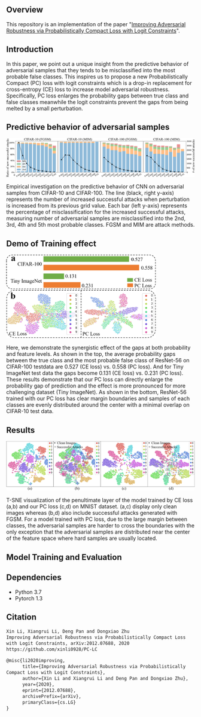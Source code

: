 Overview
----
This repository is an implementation of the paper "[Improving Adversarial Robustness via Probabilistically Compact Loss with Logit Constraints](https://arxiv.org/pdf/2012.07688.pdf)".

Introduction
----
In this paper, we point out a unique insight from the predictive behavior of adversarial samples that they tends to be misclassified into the most probable false classes. This inspires us to propose a new Probabilistically Compact (PC) loss with logit constraints which is a drop-in replacement for cross-entropy (CE) loss to increase model adversarial robustness. Specifically, PC loss enlarges the probability gaps between true class and false classes meanwhile the logit constraints prevent the gaps from being melted by a small perturbation.


Predictive behavior of adversarial samples
----
<p><img src="Figures/Motivation.PNG" alt="test" width="800"></p

Empirical investigation on the predictive behavior of CNN on adversarial samples from CIFAR-10 and CIFAR-100. The line (black, right y-axis) represents the number of increased successful attacks when perturbation is increased from its previous grid value. Each bar (left y-axis) represents the percentage of misclassification for the increased successful attacks, measuring number of adversarial samples are misclassified into the 2nd, 3rd, 4th and 5th most probable classes. FGSM and MIM are attack methods.
      

Demo of Training effect
----
<p><img src="Figures/Effect.PNG" alt="test" width="400"></p>

Here, we demonstrate the synergistic effect of the gaps at both probability and feature levels. As shown in the top, the average probability gaps between the true class and the most probable false class of ResNet-56 on CIFAR-100 testdata are 0.527 (CE loss) vs. 0.558 (PC loss). And for Tiny ImageNet test data the gaps become 0.131 (CE loss) vs. 0.231 (PC loss). These results demonstrate that our PC loss can directly enlarge the probability gap of prediction and the effect is more pronounced for more challenging dataset (Tiny ImageNet). As shown in the bottom, ResNet-56 trained with our PC loss has clear margin boundaries and samples of each classes are evenly distributed around the center with a minimal overlap on CIFAR-10 test data.


Results
----
<p><img src="Figures/MNIST.PNG" alt="test" width="800"></p>

T-SNE visualization of the penultimate layer of the model trained by CE loss (a,b) and our PC loss (c,d) on MNIST dataset. (a,c) display only clean images whereas (b,d) also include successful attacks generated with FGSM.
For a model trained with PC loss, due to the large margin between classes, the adversarial samples are harder to cross the boundaries with the only exception that the adversarial samples are distributed near the center of the feature space where hard samples are usually located.


Model Training and Evaluation
----


Dependencies
-----
* Python 3.7
* Pytorch 1.3


Citation
------
```
Xin Li, Xiangrui Li, Deng Pan and Dongxiao Zhu
Improving Adversarial Robustness via Probabilistically Compact Loss with Logit Constraints, arXiv:2012.07688, 2020  
https://github.com/xinli0928/PC-LC
```

```
@misc{li2020improving,
      title={Improving Adversarial Robustness via Probabilistically Compact Loss with Logit Constraints}, 
      author={Xin Li and Xiangrui Li and Deng Pan and Dongxiao Zhu},
      year={2020},
      eprint={2012.07688},
      archivePrefix={arXiv},
      primaryClass={cs.LG}
}
```
